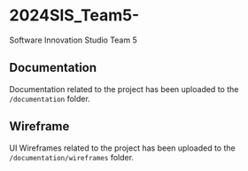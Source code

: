# 2024SIS_Team5-

Software Innovation Studio Team 5

## Documentation
Documentation related to the project has been uploaded to the `/documentation` folder. 

## Wireframe
UI Wireframes related to the project has been uploaded to the `/documentation/wireframes` folder. 